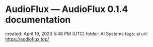 # AudioFlux — AudioFlux 0.1.4 documentation

created: April 19, 2023 5:48 PM (UTC)
folder: AI Systems
tags: ai
url: https://audioflux.top/